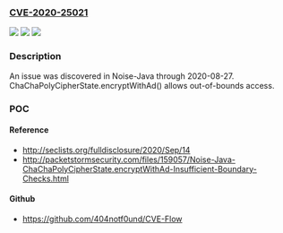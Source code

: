 ### [CVE-2020-25021](https://cve.mitre.org/cgi-bin/cvename.cgi?name=CVE-2020-25021)
![](https://img.shields.io/static/v1?label=Product&message=n%2Fa&color=blue)
![](https://img.shields.io/static/v1?label=Version&message=n%2Fa&color=blue)
![](https://img.shields.io/static/v1?label=Vulnerability&message=n%2Fa&color=brighgreen)

### Description

An issue was discovered in Noise-Java through 2020-08-27. ChaChaPolyCipherState.encryptWithAd() allows out-of-bounds access.

### POC

#### Reference
- http://seclists.org/fulldisclosure/2020/Sep/14
- http://packetstormsecurity.com/files/159057/Noise-Java-ChaChaPolyCipherState.encryptWithAd-Insufficient-Boundary-Checks.html

#### Github
- https://github.com/404notf0und/CVE-Flow

